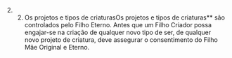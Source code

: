 ﻿2. 2. Os projetos e tipos de criaturasOs projetos e tipos de criaturas** são controlados pelo Filho Eterno. Antes que um Filho Criador possa engajar-se na criação de qualquer novo tipo de ser, de qualquer novo projeto de criatura, deve assegurar o consentimento do Filho Mãe Original e Eterno.
